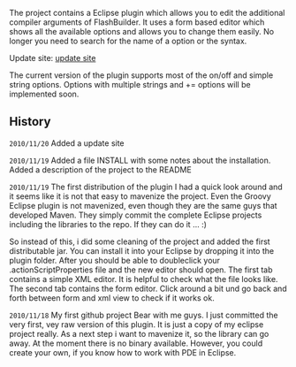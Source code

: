 The project contains a Eclipse plugin which allows you to edit the additional compiler arguments 
of FlashBuilder. It uses a form based editor which shows all the available options and allows you 
to change them easily. No longer you need to search for the name of a option or the syntax. 

Update site: [update site](https://github.com/rbokel/Additional-Compiler-Arguments-Editor-Plugin/raw/master/trunk/main/eclipse/AdditionalCompilerArgumentsEditorPluginUpdateSite/site.xml)

The current version of the plugin supports most of the on/off and simple string options. Options
with multiple strings and += options will be implemented soon. 



History 
-------
`2010/11/20` Added a update site

`2010/11/19` Added a file INSTALL with some notes about the installation. Added a description of the 
project to the README

`2010/11/19` The first distribution of the plugin
I had a quick look around and it seems like it is not that easy to mavenize the 
project. Even the Groovy Eclipse plugin is not mavenized, even though they are the same guys 
that developed Maven. They simply commit the complete Eclipse projects including the libraries 
to the repo. If they can do it ... :)

So instead of this, i did some cleaning of the project and added the first distributable jar. 
You can install it into your Eclipse by dropping it into the plugin folder. After you should be 
able to doubleclick your .actionScriptProperties file and the new editor should open. The first 
tab contains a simple XML editor. It is helpful to check what the file looks like. The second 
tab contains the form editor. Click around a bit und go back and forth between form and xml view
to check if it works ok. 

`2010/11/18` My first github project
Bear with me guys. I just committed the very first, vey raw version of this plugin. 
It is just a copy of my eclipse project really. As a next step i want to mavenize it, so the 
library can go away. At the moment there is no binary available. However, you could create 
your own, if you know how to work with PDE in Eclipse. 